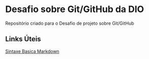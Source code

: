 # Desafio sobre Git/GitHub da DIO  
Repositório criado para o Desafio de projeto sobre Git/GitHub

## Links Úteis
[Sintaxe Basica Markdown](https://www.markdownguide.org/)
